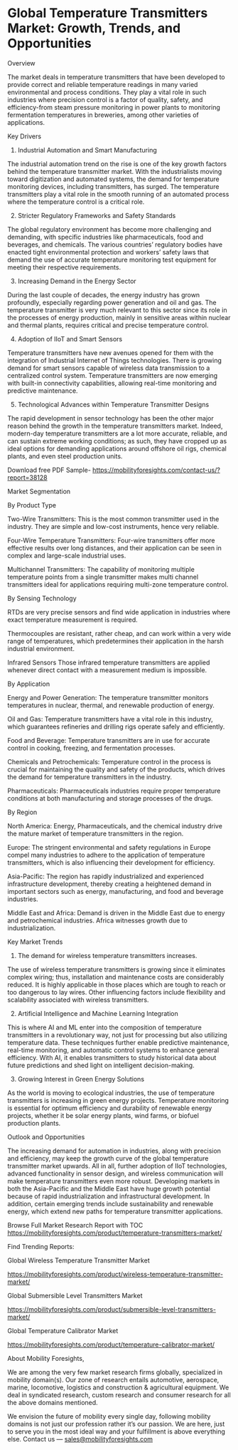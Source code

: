# Global Temperature Transmitters Market: Growth, Trends, and Opportunities

Overview

The market deals in temperature transmitters that have been developed to provide correct and reliable temperature readings in many varied environmental and process conditions. They play a vital role in such industries where precision control is a factor of quality, safety, and efficiency-from steam pressure monitoring in power plants to monitoring fermentation temperatures in breweries, among other varieties of applications.

Key Drivers

1. Industrial Automation and Smart Manufacturing

The industrial automation trend on the rise is one of the key growth factors behind the temperature transmitter market. With the industrialists moving toward digitization and automated systems, the demand for temperature monitoring devices, including transmitters, has surged. The temperature transmitters play a vital role in the smooth running of an automated process where the temperature control is a critical role.

2. Stricter Regulatory Frameworks and Safety Standards

The global regulatory environment has become more challenging and demanding, with specific industries like pharmaceuticals, food and beverages, and chemicals. The various countries’ regulatory bodies have enacted tight environmental protection and workers’ safety laws that demand the use of accurate temperature monitoring test equipment for meeting their respective requirements.

3. Increasing Demand in the Energy Sector

During the last couple of decades, the energy industry has grown profoundly, especially regarding power generation and oil and gas. The temperature transmitter is very much relevant to this sector since its role in the processes of energy production, mainly in sensitive areas within nuclear and thermal plants, requires critical and precise temperature control.

4. Adoption of IIoT and Smart Sensors

Temperature transmitters have new avenues opened for them with the integration of Industrial Internet of Things technologies. There is growing demand for smart sensors capable of wireless data transmission to a centralized control system. Temperature transmitters are now emerging with built-in connectivity capabilities, allowing real-time monitoring and predictive maintenance.

5. Technological Advances within Temperature Transmitter Designs

The rapid development in sensor technology has been the other major reason behind the growth in the temperature transmitters market. Indeed, modern-day temperature transmitters are a lot more accurate, reliable, and can sustain extreme working conditions; as such, they have cropped up as ideal options for demanding applications around offshore oil rigs, chemical plants, and even steel production units.

Download free PDF Sample- https://mobilityforesights.com/contact-us/?report=38128

Market Segmentation

By Product Type

Two-Wire Transmitters: This is the most common transmitter used in the industry. They are simple and low-cost instruments, hence very reliable.

Four-Wire Temperature Transmitters: Four-wire transmitters offer more effective results over long distances, and their application can be seen in complex and large-scale industrial uses.

Multichannel Transmitters: The capability of monitoring multiple temperature points from a single transmitter makes multi channel transmitters ideal for applications requiring multi-zone temperature control.

By Sensing Technology

RTDs are very precise sensors and find wide application in industries where exact temperature measurement is required.

Thermocouples are resistant, rather cheap, and can work within a very wide range of temperatures, which predetermines their application in the harsh industrial environment.

Infrared Sensors Those infrared temperature transmitters are applied whenever direct contact with a measurement medium is impossible.

By Application

Energy and Power Generation: The temperature transmitter monitors temperatures in nuclear, thermal, and renewable production of energy.

Oil and Gas: Temperature transmitters have a vital role in this industry, which guarantees refineries and drilling rigs operate safely and efficiently.

Food and Beverage: Temperature transmitters are in use for accurate control in cooking, freezing, and fermentation processes.

Chemicals and Petrochemicals: Temperature control in the process is crucial for maintaining the quality and safety of the products, which drives the demand for temperature transmitters in the industry.

Pharmaceuticals: Pharmaceuticals industries require proper temperature conditions at both manufacturing and storage processes of the drugs.

By Region

North America: Energy, Pharmaceuticals, and the chemical industry drive the mature market of temperature transmitters in the region.

Europe: The stringent environmental and safety regulations in Europe compel many industries to adhere to the application of temperature transmitters, which is also influencing their development for efficiency.

Asia-Pacific: The region has rapidly industrialized and experienced infrastructure development, thereby creating a heightened demand in important sectors such as energy, manufacturing, and food and beverage industries.

Middle East and Africa: Demand is driven in the Middle East due to energy and petrochemical industries. Africa witnesses growth due to industrialization.

Key Market Trends

1. The demand for wireless temperature transmitters increases.

The use of wireless temperature transmitters is growing since it eliminates complex wiring; thus, installation and maintenance costs are considerably reduced. It is highly applicable in those places which are tough to reach or too dangerous to lay wires. Other influencing factors include flexibility and scalability associated with wireless transmitters.

2. Artificial Intelligence and Machine Learning Integration

This is where AI and ML enter into the composition of temperature transmitters in a revolutionary way, not just for processing but also utilizing temperature data. These techniques further enable predictive maintenance, real-time monitoring, and automatic control systems to enhance general efficiency. With AI, it enables transmitters to study historical data about future predictions and shed light on intelligent decision-making.

3. Growing Interest in Green Energy Solutions

As the world is moving to ecological industries, the use of temperature transmitters is increasing in green energy projects. Temperature monitoring is essential for optimum efficiency and durability of renewable energy projects, whether it be solar energy plants, wind farms, or biofuel production plants.

Outlook and Opportunities

The increasing demand for automation in industries, along with precision and efficiency, may keep the growth curve of the global temperature transmitter market upwards. All in all, further adoption of IIoT technologies, advanced functionality in sensor design, and wireless communication will make temperature transmitters even more robust. Developing markets in both the Asia-Pacific and the Middle East have huge growth potential because of rapid industrialization and infrastructural development. In addition, certain emerging trends include sustainability and renewable energy, which extend new paths for temperature transmitter applications.

Browse Full Market Research Report with TOC https://mobilityforesights.com/product/temperature-transmitters-market/

Find Trending Reports:

Global Wireless Temperature Transmitter Market

https://mobilityforesights.com/product/wireless-temperature-transmitter-market/

Global Submersible Level Transmitters Market

https://mobilityforesights.com/product/submersible-level-transmitters-market/

Global Temperature Calibrator Market

https://mobilityforesights.com/product/temperature-calibrator-market/

About Mobility Foresights,

We are among the very few market research firms globally, specialized in mobility domain(s). Our zone of research entails automotive, aerospace, marine, locomotive, logistics and construction & agricultural equipment. We deal in syndicated research, custom research and consumer research for all the above domains mentioned.

We envision the future of mobility every single day, following mobility domains is not just our profession rather it’s our passion. We are here, just to serve you in the most ideal way and your fulfillment is above everything else. Contact us — sales@mobilityforesights.com
